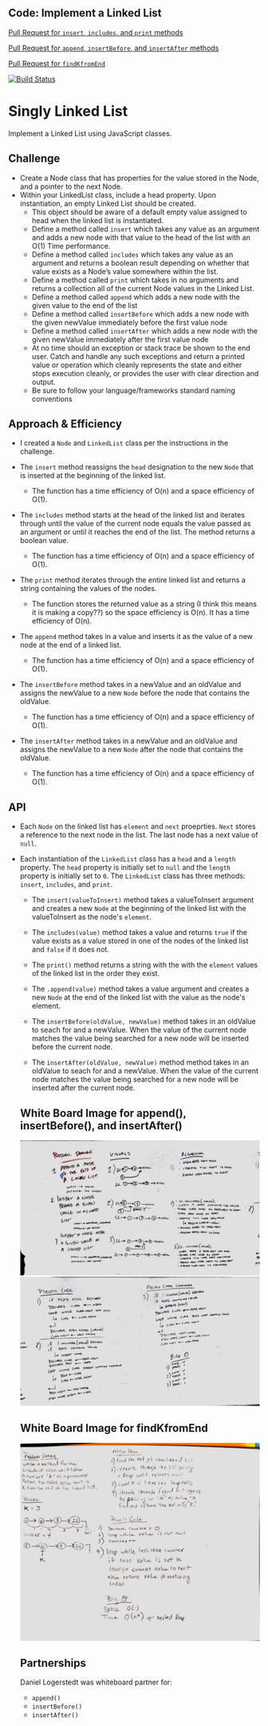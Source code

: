 ## Code: Implement a Linked List
[Pull Request for `insert`, `includes`, and `print` methods](https://github.com/etrainor/data-structures-and-algorithms/pull/43)

[Pull Request for `append`, `insertBefore`, and `insertAfter` methods](https://github.com/etrainor/data-structures-and-algorithms/pull/45)

[Pull Request for `findKfromEnd`](https://github.com/etrainor/data-structures-and-algorithms/pull/46)

[![Build Status](https://www.travis-ci.com/etrainor/data-structures-and-algorithms.svg?branch=master)](https://www.travis-ci.com/etrainor/data-structures-and-algorithms)

# Singly Linked List
Implement a Linked List using JavaScript classes.

## Challenge
* Create a Node class that has properties for the value stored in the Node, and a pointer to the next Node.
* Within your LinkedList class, include a head property. Upon instantiation, an empty Linked List should be created.
  * This object should be aware of a default empty value assigned to head when the linked list is instantiated.
  * Define a method called `insert` which takes any value as an argument and adds a new node with that value to the head of the list with an O(1) Time performance.
  * Define a method called `includes` which takes any value as an argument and returns a boolean result depending on whether that value exists as a Node’s value somewhere within the list.
  * Define a method called `print` which takes in no arguments and returns a collection all of the current Node values in the Linked List.
  * Define a method called `append` which adds a new node with the given value to the end of the list
  * Define a method called `insertBefore` which adds a new node with the given newValue immediately before the first value node
  * Define a method called `insertAfter` which adds a new node with the given newValue immediately after the first value node
  * At no time should an exception or stack trace be shown to the end user. Catch and handle any such exceptions and return a printed value or operation which cleanly represents the state and either stops execution cleanly, or provides the user with clear direction and output.
  * Be sure to follow your language/frameworks standard naming conventions

## Approach & Efficiency
* I created a `Node` and `LinkedList` class per the instructions in the challenge.
* The `insert` method reassigns the `head` designation to the new `Node` that is inserted at the beginning of the linked list. 

  * The function has a time efficiency of O(n) and a space efficiency of O(1).

* The `includes` method starts at the head of the linked list and iterates through until the value of the current node equals the value passed as an argument or until it reaches the end of the list. The method returns a boolean value.

  * The function has a time efficiency of O(n) and a space efficiency of O(1).

* The `print` method iterates through the entire linked list and returns a string containing the values of the nodes.

  * The function stores the returned value as a string (I think this means it is making a copy??) so the space efficiency is O(n). It has a time efficiency of O(n).

* The `append` method takes in a value and inserts it as the value of a new node at the end of a linked list.

  * The function has a time efficiency of O(n) and a space efficiency of O(1).

* The `insertBefore` method takes in a newValue and an oldValue and assigns the newValue to a new `Node` before the node that contains the oldValue.

  * The function has a time efficiency of O(n) and a space efficiency of O(1).

* The `insertAfter` method takes in a newValue and an oldValue and assigns the newValue to a new `Node` after the node that contains the oldValue.

  * The function has a time efficiency of O(n) and a space efficiency of O(1).


## API
* Each `Node` on the linked list has `element` and `next` proeprties. `Next` stores a reference to the next node in the list. The last node has a next value of `null`.
* Each instantiation of the `LinkedList` class has a `head` and a `length` property. The `head` property is initially set to `null` and the `length` property is initially set to `0`. The `LinkedList` class has three methods: `insert`, `includes`, and `print`.

  * The `insert(valueToInsert)` method takes a valueToInsert argument and creates a new `Node` at the beginning of the linked list with the valueToInsert as the node's `element`.

  * The `includes(value)` method takes a value and returns `true` if the value exists as a value stored in one of the nodes of the linked list and `false` if it does not.

  * The `print()` method returns a string with the with the `element` values of the linked list in the order they exist.

  * The `.append(value)` method takes a value argument and creates a new `Node` at the end of the linked list with the value as the node's element.

  * The `insertBefore(oldValue, newValue)` method takes in an oldValue to seach for and a newValue. When the value of the current node matches the value being searched for a new node will be inserted before the current node.

  * The `insertAfter(oldValue, newValue)` method method takes in an oldValue to seach for and a newValue. When the value of the current node matches the value being searched for a new node will be inserted after the current node.


  ## White Board Image for append(), insertBefore(), and insertAfter()

  ![Whiteboard Image #1](assets/ll-insertions-1.jpg)
  ![Whiteboard Image #2](assets/ll-insertions-2.jpg)
  
  ## White Board Image for findKfromEnd
  ![WhiteBoard Image](assets/find-k.jpg)

  ## Partnerships
  Daniel Logerstedt was whiteboard partner for:
    * `append()` 
    * `insertBefore()` 
    * `insertAfter()`